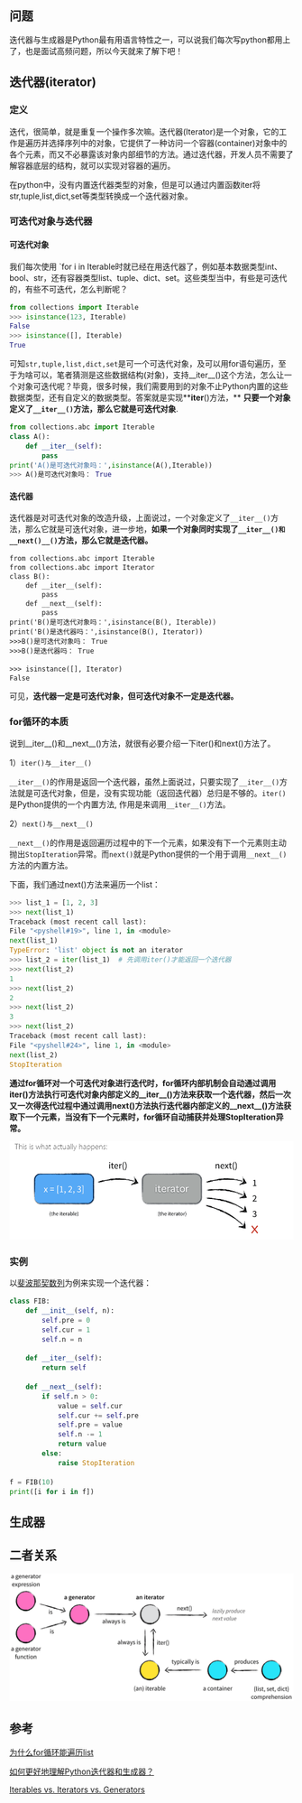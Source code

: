## 问题

迭代器与生成器是Python最有用语言特性之一，可以说我们每次写python都用上了，也是面试高频问题，所以今天就来了解下吧！

## 迭代器(iterator)

### 定义

迭代，很简单，就是重复一个操作多次嘛。迭代器(Iterator)是一个对象，它的工作是遍历并选择序列中的对象，它提供了一种访问一个容器(container)对象中的各个元素，而又不必暴露该对象内部细节的方法。通过迭代器，开发人员不需要了解容器底层的结构，就可以实现对容器的遍历。

在python中，没有内置迭代器类型的对象，但是可以通过内置函数iter将str,tuple,list,dict,set等类型转换成一个迭代器对象。

### 可迭代对象与迭代器

#### 可迭代对象

我们每次使用 `for i in Iterable时就已经在用迭代器了，例如基本数据类型int、bool、str，还有容器类型list、tuple、dict、set。这些类型当中，有些是可迭代的，有些不可迭代，怎么判断呢？

```python 
from collections import Iterable
>>> isinstance(123, Iterable)
False
>>> isinstance([], Iterable)
True
```

可知`str,tuple,list,dict,set`是可一个可迭代对象，及可以用for语句遍历，至于为啥可以，笔者猜测是这些数据结构(对象)，支持__iter__()这个方法，怎么让一个对象可迭代呢？毕竟，很多时候，我们需要用到的对象不止Python内置的这些数据类型，还有自定义的数据类型。答案就是实现**__iter__()方法，**   **只要一个对象定义了`__iter__()`方法，那么它就是可迭代对象**.

``` python
from collections.abc import Iterable
class A():
    def __iter__(self):
        pass
print('A()是可迭代对象吗：',isinstance(A(),Iterable))
>>> A()是可迭代对象吗： True
```

#### 迭代器

迭代器是对可迭代对象的改造升级，上面说过，一个对象定义了`__iter__()`方法，那么它就是可迭代对象，进一步地，**如果一个对象同时实现了`__iter__()和__next()__()`方法，那么它就是迭代器。**

```pyhon
from collections.abc import Iterable
from collections.abc import Iterator
class B():
    def __iter__(self):
        pass
    def __next__(self):
        pass
print('B()是可迭代对象吗：',isinstance(B(), Iterable))
print('B()是迭代器吗：',isinstance(B(), Iterator))
>>>B()是可迭代对象吗： True
>>>B()是迭代器吗： True

>>> isinstance([], Iterator)
False
```

可见，**迭代器一定是可迭代对象，但可迭代对象不一定是迭代器。**

### for循环的本质

说到__iter__()和__next__()方法，就很有必要介绍一下iter()和next()方法了。

1）`iter()与__iter__()`

`__iter__()`的作用是返回一个迭代器，虽然上面说过，只要实现了`__iter__()`方法就是可迭代对象，但是，没有实现功能（返回迭代器）总归是不够的。`iter()`是Python提供的一个内置方法, 作用是来调用`__iter__()`方法。

2）`next()与__next__()`

`__next__()`的作用是返回遍历过程中的下一个元素，如果没有下一个元素则主动抛出`StopIteration`异常。而`next()`就是Python提供的一个用于调用`__next__()`方法的内置方法。

下面，我们通过next()方法来遍历一个list：

```python
>>> list_1 = [1, 2, 3]
>>> next(list_1)
Traceback (most recent call last):
File "<pyshell#19>", line 1, in <module>
next(list_1)
TypeError: 'list' object is not an iterator
>>> list_2 = iter(list_1)  # 先调用iter()才能返回一个迭代器
>>> next(list_2)
1
>>> next(list_2)
2
>>> next(list_2)
3
>>> next(list_2)
Traceback (most recent call last):
File "<pyshell#24>", line 1, in <module>
next(list_2)
StopIteration
```

**通过for循环对一个可迭代对象进行迭代时，for循环内部机制会自动通过调用iter()方法执行可迭代对象内部定义的__iter__()方法来获取一个迭代器，然后一次又一次得迭代过程中通过调用next()方法执行迭代器内部定义的__next__()方法获取下一个元素，当没有下一个元素时，for循环自动捕获并处理StopIteration异常。**

<img src="https://raw.githubusercontent.com/kongyan66/Img-for-md/master/img/image-20220908233501198.png" alt="image-20220908233501198" style="zoom:67%;" />

### 实例

以[斐波那契数列](https://www.zhihu.com/search?q=斐波那契数列&search_source=Entity&hybrid_search_source=Entity&hybrid_search_extra={"sourceType"%3A"answer"%2C"sourceId"%3A213544776})为例来实现一个迭代器：

```python
class FIB:
    def __init__(self, n):
        self.pre = 0
        self.cur = 1
        self.n = n

    def __iter__(self):
        return self
    
    def __next__(self):
        if self.n > 0:
            value = self.cur
            self.cur += self.pre
            self.pre = value
            self.n -= 1
            return value
        else:
            raise StopIteration

f = FIB(10)
print([i for i in f])
```



## 生成器



## 二者关系

![preview](https://raw.githubusercontent.com/kongyan66/Img-for-md/master/img/v2-95b4076d30e55da078045cdade28cea3_r.jpg)

## 参考

[为什么for循环能遍历list](https://www.cnblogs.com/chenhuabin/p/11288797.html#_label1)

[如何更好地理解Python迭代器和生成器？](https://www.zhihu.com/question/20829330)

[Iterables vs. Iterators vs. Generators](https://nvie.com/posts/iterators-vs-generators/)